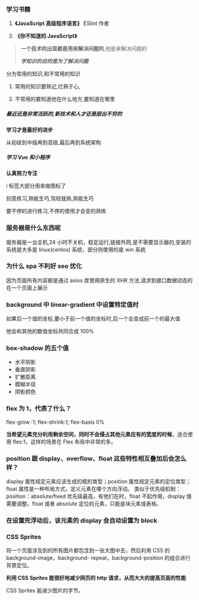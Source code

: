 ### 学习书籍

1. **《JavaScript 高级程序语言》** ESlint 作者

2. **《你不知道的 JavaScript》**

> **一个技术的出现都是用来解决问题的**,他是来解决问题的
>
> **_学知识的目的是为了解决问题_**

分为常用的知识,和不常用的知识

1. 常用的知识要熟记,烂熟于心,

2. 不常用的要知道他在什么地方,要知道在哪里

##### 最近还是非常活跃的,新技术和人才还是层出不穷的

**学习才是最好的进步**

从初级到中级再到高级,最后再到系统架构

##### 学习 Vue 和小程序

**认真努力专注**

i 标签大部分用来做图标了

刻意练习,熟能生巧,驾轻就熟,熟能生巧

要不停的进行练习,不停的使用才会变的熟练

### 服务器是什么东西呢

服务器是一台主机,24 小时不关机，稳定运行,链接外网,是不需要显示器的,安装的系统是大多是 linux(centos) 系统，部分则使用的是 win 系统

### 为什么 spa 不利好 seo 优化

因为页面所有内容都是通过 axios 库使用原生的 XHR 方法,请求到接口数据动态的在一个页面上展示

### background 中 linear-gradient 中设置特定值时

如果后一个值的坐标,要小于前一个值的坐标时,后一个会变成前一个的最大值

他会和其他的数值坐标共同合成 100%

### box-shadow 的五个值

- 水平阴影
- 垂直阴影
- 扩散距离
- 模糊半径
- 阴影颜色

### flex 为 1，代表了什么？

flex-grow :1;
flex-shrink:1;
flex-basis 0%

**当希望元素充分利用剩余空间，同时不会侵占其他元素应有的宽度的时候**，适合使用 flex:1，这样的场景在 Flex 布局中非常的多。

### position 跟 display、overflow、float 这些特性相互叠加后会怎么样？

display 属性规定元素应该生成的框的类型；position 属性规定元素的定位类型；float 属性是一种布局方式，定义元素在哪个方向浮动。
类似于优先级机制：position：absolute/fixed 优先级最高，有他们在时，float 不起作用，display 值需要调整。float 或者 absolute 定位的元素，只能是块元素或表格。

### 在设置完浮动后，该元素的 display 会自动设置为 block

### CSS Sprites

将一个页面涉及到的所有图片都包含到一张大图中去，然后利用 CSS 的 background-image，background- repeat，background-position 的组合进行背景定位。

**利用 CSS Sprites 能很好地减少网页的 http 请求，从而大大的提高页面的性能**

CSS Sprites 能减少图片的字节。
